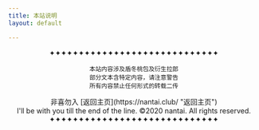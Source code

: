 ```yaml
---
title: 本站说明
layout: default

---
```

<div style="text-align:center;">
	✦✦✦✦✦✦✦✦✦✦✦✦✦✦✦✦✦✦✦✦✦✦✦✦✦✦✦✦✦

	本站内容涉及盾冬桃包及衍生拉郎
	部分文本含特定内容，请注意警告
	所有内容禁止任何形式的转载二传
</div>
<div style="text-align:center;">
	非喜勿入
	[返回主页](https://nantai.club/ "返回主页")
</div>
<div style="text-align:center;">
	I'll be with you till the end of the line.
	&copy;2020 nantai. All rights reserved.
</div>
<div style="text-align:center;">
	✦✦✦✦✦✦✦✦✦✦✦✦✦✦✦✦✦✦✦✦✦✦✦✦✦✦✦✦✦
</div>
<div style="text-align:center;">
</div>
